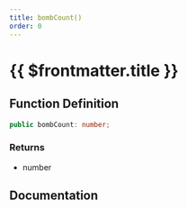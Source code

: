 ```yaml
---
title: bombCount()
order: 0
---
```


# {{ $frontmatter.title }}

## Function Definition

```ts
public bombCount: number;
```

### Returns

* number

## Documentation

<!--@include: ./parts/bombCount.md-->
